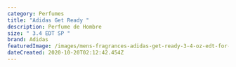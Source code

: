 ```yaml
---
category: Perfumes
title: "Adidas Get Ready "
description: Perfume de Hombre
size: " 3.4 EDT SP "
brand: Adidas
featuredImage: /images/mens-fragrances-adidas-get-ready-3-4-oz-edt-for-men-1_2400x.jpg
dateCreated: 2020-10-20T02:12:42.454Z
---
```

